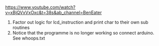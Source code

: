 https://www.youtube.com/watch?v=xBjQVxVxOxc&t=38s&ab_channel=BenEater

1. Factor out logic for lcd_instruction and print char to their own sub routines
2. Notice that the programme is no longer working so connect arduino. See whoops.txt
